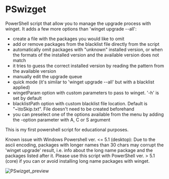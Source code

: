 # PSwizget
PowerShell script that allow you to manage the upgrade process with winget. 
It adds a few more options than 'winget upgrade --all':
- create a file with the packages you would like to omit
- add or remove packages from the blacklist file directly from the script
- automatically omit packages with "unknown" installed version, or when the formats of the installed version and the available version does not match
- it tries to guess the correct installed version by reading the pattern from the available version
- manually edit the upgrade queue
- quick mode (it's similar to 'winget upgrade --all' but with a blacklist applied)
- wingetParam <string> option with custom parameters to pass to winget. '-h' is set by default
- blacklistPath <Path> option with custom blacklist file location. Default is "~\toSkip.txt". File doesn't need to be created beforehand
- you can preselect one of the options available from the menu by adding the -option parameter with A, C or S argument 

This is my first powershell script for educational purposes.

Known issue with Windows Powershell ver. <= 5.1 (desktop):
Due to the ascii encoding, packages with longer names than 30 chars may corrupt the 'winget upgrade' result, i.e. info about the long name package and the packages listed after it. 
Please use this script with PowerShell ver. > 5.1 (core) if you can or avoid installing long name packages with winget.

![PSwizget_preview](https://user-images.githubusercontent.com/78523122/176022113-95214442-96f6-4811-9184-b7eea3b71f65.jpg)
